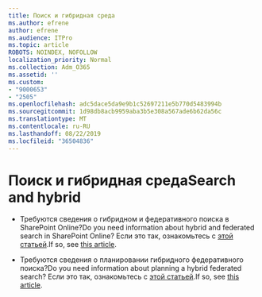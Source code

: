 ```yaml
---
title: Поиск и гибридная среда
ms.author: efrene
author: efrene
ms.audience: ITPro
ms.topic: article
ROBOTS: NOINDEX, NOFOLLOW
localization_priority: Normal
ms.collection: Adm_O365
ms.assetid: ''
ms.custom:
- "9000653"
- "2505"
ms.openlocfilehash: adc5dace5da9e9b1c52697211e5b770d5483994b
ms.sourcegitcommit: 1d98db8acb9959aba3b5e308a567ade6b62da56c
ms.translationtype: MT
ms.contentlocale: ru-RU
ms.lasthandoff: 08/22/2019
ms.locfileid: "36504836"
---
```

# <a name="search-and-hybrid"></a><span data-ttu-id="9535b-102">Поиск и гибридная среда</span><span class="sxs-lookup"><span data-stu-id="9535b-102">Search and hybrid</span></span>

- <span data-ttu-id="9535b-103">Требуются сведения о гибридном и федеративного поиска в SharePoint Online?</span><span class="sxs-lookup"><span data-stu-id="9535b-103">Do you need information about hybrid and federated search in SharePoint Online?</span></span> <span data-ttu-id="9535b-104">Если это так, ознакомьтесь с [этой статьей](https://docs.microsoft.com/sharepoint/hybrid/hybrid-search-in-sharepoint).</span><span class="sxs-lookup"><span data-stu-id="9535b-104">If so, see [this article](https://docs.microsoft.com/sharepoint/hybrid/hybrid-search-in-sharepoint).</span></span>

- <span data-ttu-id="9535b-105">Требуются сведения о планировании гибридного федеративного поиска?</span><span class="sxs-lookup"><span data-stu-id="9535b-105">Do you need information about planning a hybrid federated search?</span></span>  <span data-ttu-id="9535b-106">Если это так, ознакомьтесь с [этой статьей](https://docs.microsoft.com/sharepoint/hybrid/plan-hybrid-federated-search).</span><span class="sxs-lookup"><span data-stu-id="9535b-106">If so, see [this article](https://docs.microsoft.com/sharepoint/hybrid/plan-hybrid-federated-search).</span></span>



